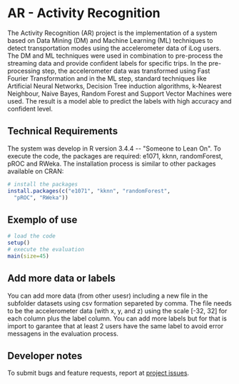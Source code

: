# AR - Activity Recognition

The Activity Recognition (AR) project is the implementation of a system based on Data Mining (DM) and Machine Learning (ML) techniques to detect transportation modes using the accelerometer data of iLog users. The DM and ML techniques were used in combination to pre-process the streaming data and provide confident labels for specific trips. In the pre-processing step, the accelerometer data was transformed using  Fast Fourier Transformation and in the ML step, standard techniques like Artificial Neural Networks, Decision Tree induction algorithms, k-Nearest Neighbour, Naive Bayes, Random Forest and Support Vector Machines were used. The result is a model able to predict the labels with high accuracy and confident level. 

## Technical Requirements

The system was develop in R version 3.4.4 -- "Someone to Lean On". To execute the code, the packages are required: e1071, kknn, randomForest, pROC and RWeka. The installation process is similar to other packages available on CRAN:

```r 
# install the packages
install.packages(c("e1071", "kknn", "randomForest", 
  "pROC", "RWeka"))
```

## Exemplo of use

```r
# load the code
setup()
# execute the evaluation
main(size=45)
```
## Add more data or labels

You can add more data (from other usesr) including a new file in the subfolder datasets using csv formation separeted by comma. The file needs to be the accelerometer data (with x, y, and z) using the scale [-32, 32] for each column plus the label column. You can add more labels but for that is import to garantee that at least 2 users have the same label to avoid error messagens in the evaluation process.

## Developer notes

To submit bugs and feature requests, report at [project issues](https://github.com/QROWD/AR/issues).
